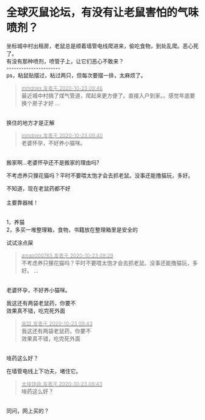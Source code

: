 # 全球灭鼠论坛，有没有让老鼠害怕的气味喷剂？


坐标城中村出租房，老鼠总是顺着墙管电线爬进来，偷吃食物，到处乱爬。恶心死了。<br />
有没有那种喷剂，喷管子上，让它们恶心不敢来？<br />
----------------------<br />
ps，粘鼠贴摆过，粘过两只，但每次要摆一排，太麻烦了。

<div class="quote"><blockquote><font size="2"><a href="https://www.hostloc.com/forum.php?mod=redirect&amp;goto=findpost&amp;pid=9339567&amp;ptid=757471" target="_blank"><font color="#999999">mmdnex 发表于 2020-10-23 09:46</font></a></font><br />
最近城中村搞了煤气管道，爬起来更方便了。直接入户到家。。感觉年底要换个房子才好 ...</blockquote></div><br />
换住的地方才是正解

<div class="quote"><blockquote><font size="2"><a href="https://www.hostloc.com/forum.php?mod=redirect&amp;goto=findpost&amp;pid=9339519&amp;ptid=757471" target="_blank"><font color="#999999">mmdnex 发表于 2020-10-23 09:40</font></a></font><br />
老婆怀孕，不好养小猫咪。</blockquote></div><br />
搬家啊...老婆怀孕还不是搬家的理由吗?

不考虑养只狸花猫吗？平时不要喂太饱才会去抓老鼠。没事还能撸猫玩，多好。

不知道，现在老鼠药都不好<br />
<br />
主要靠器械！<br />
<br />
<img src="static/image/smiley/default/time.gif" smilieid="15" border="0" alt="" /><img src="static/image/smiley/default/time.gif" smilieid="15" border="0" alt="" /><img src="static/image/smiley/default/lol.gif" smilieid="12" border="0" alt="" />

1，养猫<br />
2，多买一堆整理箱，食物，书籍放在整理箱里是安全的

试试涂点屎

<div class="quote"><blockquote><font size="2"><a href="https://www.hostloc.com/forum.php?mod=redirect&amp;goto=findpost&amp;pid=9339452&amp;ptid=757471" target="_blank"><font color="#999999">amao000765 发表于 2020-10-23 09:29</font></a></font><br />
不考虑养只狸花猫吗？平时不要喂太饱才会去抓老鼠。没事还能撸猫玩，多好。 ...</blockquote></div><br />
老婆怀孕，不好养小猫咪。

我这还有两袋老鼠药，你要不<img src="static/image/smiley/default/lol.gif" smilieid="12" border="0" alt="" /><br />
效果真不错，吃完死外面

<div class="quote"><blockquote><font size="2"><a href="https://www.hostloc.com/forum.php?mod=redirect&amp;goto=findpost&amp;pid=9339538&amp;ptid=757471" target="_blank"><font color="#999999">宋喆 发表于 2020-10-23 09:43</font></a></font><br />
我这还有两袋老鼠药，你要不<br />
效果真不错，吃完死外面</blockquote></div><br />
啥药这么好？

在墙管电线上下功夫，堵住它。

<div class="quote"><blockquote><font size="2"><a href="https://www.hostloc.com/forum.php?mod=redirect&amp;goto=findpost&amp;pid=9339546&amp;ptid=757471" target="_blank"><font color="#999999">大侠饶命 发表于 2020-10-23 09:43</font></a></font><br />
啥药这么好？</blockquote></div><br />
同问，网上买的？
